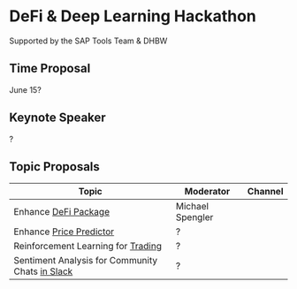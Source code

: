 # DeFi & Deep Learning Hackathon

Supported by the SAP Tools Team & DHBW 

## Time Proposal
June 15?

## Keynote Speaker
?

## Topic Proposals

| Topic | Moderator | Channel |
|-------|-----------|---------|
| Enhance [DeFi Package](https://www.npmjs.com/package/decentralized-finance-defi) | Michael Spengler | |
| Enhance [Price Predictor](https://github.com/michael-spengler/ml-server/blob/master/technical/service.go) | ? | |
| Reinforcement Learning for [Trading](https://github.com/DHBWMannheim/MachineLearning) | ? | |
| Sentiment Analysis for Community Chats [in Slack](https://github.com/michael-spengler/slack-channel-sentiment-analyzer/blob/main/README.md) | ? | |


